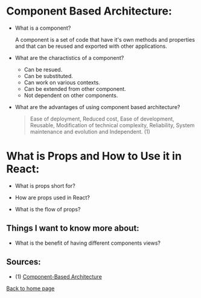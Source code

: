 # **Component Based Architecture:**

- What is a component?

  A component is a set of code that have it's own methods and properties and that can be reused and exported with other applications.

- What are the charactistics of a component?

  - Can be resued.
  - Can be substituted.
  - Can work on various contexts.
  - Can be extended from other component.
  - Not dependent on other components.

- What are the advantages of using component based architecture?

  > Ease of deployment, Reduced cost, Ease of development, Reusable, Modification of technical complexity, Reliability, System maintenance and evolution and Independent. (1)

# **What is Props and How to Use it in React:**

- What is props short for?

- How are props used in React?

- What is the flow of props?

## Things I want to know more about:

- What is the benefit of having different components views?

## Sources:

- (1) [Component-Based Architecture](https://www.tutorialspoint.com/software_architecture_design/component_based_architecture.htm)

[Back to home page](../README.md)
